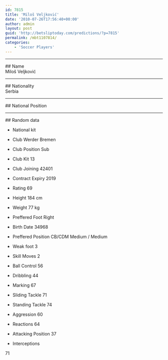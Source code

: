 ```yaml
---
id: 7815
title: 'Miloš Veljković'
date: '2010-07-26T17:56:40+00:00'
author: admin
layout: post
guid: 'http://betsliptoday.com/predictions/?p=7815'
permalink: /mbt1107814/
categories:
    - 'Soccer Players'
---
```


- - - - - -

\## Name  
 Miloš Veljković

- - - - - -

\## Nationality  
 Serbia

- - - - - -

\## National Position

- - - - - -

\## Random data

- National kit
- Club
 Werder Bremen

- Club Position
 Sub

- Club Kit
 13

- Club Joining
 42401

- Contract Expiry
 2019

- Rating
 69

- Height
 184 cm

- Weight
 77 kg

- Preffered Foot
 Right

- Birth Date
 34968

- Preffered Position
 CB/CDM Medium / Medium

- Weak foot
 3

- Skill Moves
 2

- Ball Control
 56

- Dribbling
 44

- Marking
 67

- Sliding Tackle
 71

- Standing Tackle
 74

- Aggression
 60

- Reactions
 64

- Attacking Position
 37

- Interceptions

 71